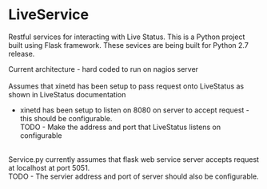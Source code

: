 # LiveService
Restful services for interacting with Live Status.
This is a Python project built using Flask framework.
These sevices are being built for Python 2.7 release.

Current architecture - hard coded to run on nagios server<br>
<br>
Assumes that xinetd has been setup to pass request onto LiveStatus as shown in LiveStatus documentation<br>
-  xinetd has been setup to listen on 8080 on server to accept request - this should be configurable.<br>
TODO  - Make the address and port that LiveStatus listens on configurable<br>
<br>
Service.py currently assumes that flask web service server accepts request at localhost at port 5051.<br>
TODO   - The servier address and port of server should also be configurable. 
